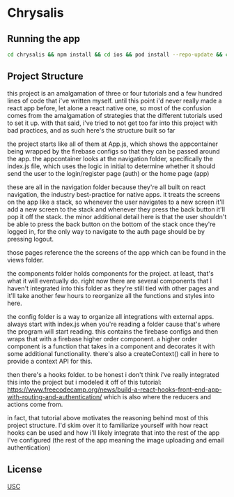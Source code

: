 # Chrysalis

## Running the app

```bash
cd chrysalis && npm install && cd ios && pod install --repo-update && cd .. && npx react-native run-ios --simulator="iPhone 11"
```

## Project Structure

this project is an amalgamation of three or four tutorials and a few hundred lines of code that i've written myself. until this point i'd never really made a react app before, let alone a react native one, so most of the confusion comes from the amalgamation of strategies that the different tutorials used to set it up. with that said, i've tried to not get too far into this project with bad practices, and as such here's the structure built so far

the project starts like all of them at App.js, which shows the appcontainer being wrapped by the firebase configs so that they can be passed around the app. the appcontainer looks at the navigation folder, specifically the index.js file, which uses the logic in initial to determine whether it should send the user to the login/register page (auth) or the home page (app)

these are all in the navigation folder because they're all built on react navigation, the industry best-practice for native apps. it treats the screens on the app like a stack, so whenever the user navigates to a new screen it'll add a new screen to the stack and whenever they press the back button it'll pop it off the stack. the minor additional detail here is that the user shouldn't be able to press the back button on the bottom of the stack once they're logged in, for the only way to navigate to the auth page should be by pressing logout.

those pages reference the the screens of the app which can be found in the views folder.

the components folder holds components for the project. at least, that's what it will eventually do. right now there are several components that I haven't integrated into this folder as they're still tied with other pages and it'll take another few hours to reorganize all the functions and styles into here.

the config folder is a way to organize all integrations with external apps. always start with index.js when you're reading a folder cause that's where the program will start reading. this contains the firebase configs and then wraps that with a firebase higher order component. a higher order component is a function that takes in a component and decorates it with some additional functionality. there's also a createContext() call in here to provide a context API for this. 

then there's a hooks folder. to be honest i don't think i've really integrated this into the project but i modeled it off of this tutorial: https://www.freecodecamp.org/news/build-a-react-hooks-front-end-app-with-routing-and-authentication/ which is also where the reducers and actions come from.

in fact, that tutorial above motivates the reasoning behind most of this project structure. I'd skim over it to familiarize yourself with how react hooks can be used and how i'll likely integrate that into the rest of the app I've configured (the rest of the app meaning the image uploading and email authentication)

## License

[USC](https://viterbi-web.usc.edu/~aaroncot/)
